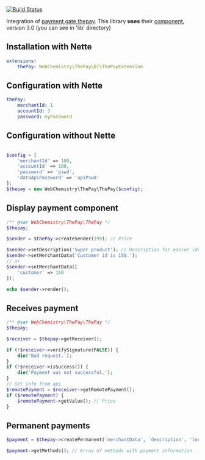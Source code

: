 [![Build Status](https://travis-ci.org/WebChemistry/ThePay.svg?branch=master)](https://travis-ci.org/WebChemistry/ThePay)

Integration of [payment gate thepay](https://www.thepay.cz/). This library **uses** their [component](https://www.thepay.cz/ke-stazeni/), version 3.0 (you can see in 'lib' directory)

## Installation with Nette
```yaml
extensions:
    thePay: WebChemistry\ThePay\DI\ThePayExtension
```

## Configuration with Nette
```yaml
thePay:
    merchantId: 1
    accountId: 3
    password: myPassword
```

## Configuration without Nette

```php

$config = [
    'merchantId' => 100,
    'accountId' => 100,
    'password' => 'pswd',
    'dataApiPassword' => 'apiPswd'
];
$thepay = new WebChemistry\ThePay\ThePay($config);
```

## Display payment component
```php
/** @var WebChemistry\ThePay\ThePay */
$thepay;

$sender = $thePay->createSender(199); // Price

$sender->setDescription('Super product'); // Description for easier identification in administration
$sender->setMerchantData('Customer id is 150.');
// or
$sender->setMerchantData([
    'customer' => 150
]);

echo $sender->render();
```

## Receives payment
```php
/** @var WebChemistry\ThePay\ThePay */
$thepay;

$receiver = $thepay->getReceiver();

if (!$receiver->verifySignature(FALSE)) {
    die('Bad request.');
}
if (!$receiver->isSuccess()) {
    die('Payment was not successful.');
}
// Get info from api
$remotePayment = $receiver->getRemotePayment();
if ($remotePayment) {
    $remotePayment->getValue(); // Price
}

```

## Permanent payments

```php
$payment = $thepay->createPermanent('merchantData', 'description', 'localhost/returnUrl.php');

$payment->getMethods(); // Array of methods with payment information

```

